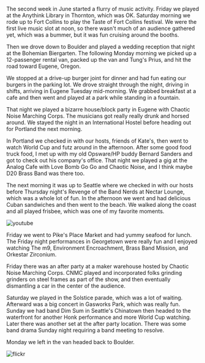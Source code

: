 The second week in June started a flurry of music activity. Friday we played at the Anythink Library in Thornton, which was OK. Saturday morning we rode up to Fort Collins to play the Taste of Fort Collins festival. We were the first live music slot at noon, so there wasn't much of an audience gathered yet, which was a bummer, but it was fun cruising around the booths.

Then we drove down to Boulder and played a wedding reception that night at the Bohemian Biergarten. The following Monday morning we picked up a 12-passenger rental van, packed up the van and Tung's Prius, and hit the road toward Eugene, Oregon.

We stopped at a drive-up burger joint for dinner and had fun eating our burgers in the parking lot. We drove straight through the night, driving in shifts, arriving in Eugene Tuesday mid-morning. We grabbed breakfast at a cafe and then went and played at a park while standing in a fountain.

That night we played a bizarre house/block party in Eugene with Chaotic Noise Marching Corps. The musicians got really really drunk and horsed around. We stayed the night in an International Hostel before heading out for Portland the next morning.

In Portland we checked in with our hosts, friends of Kate's, then went to watch World Cup and futz around in the afternoon. After some good food truck food, I met up with my old Opsware/HP buddy Bernard Sanders and got to check out his company's office. That night we played a gig at the Analog Cafe with Love Bomb Go Go and Chaotic Noise, and I think maybe D20 Brass Band was there too.

The next morning it was up to Seattle where we checked in with our hosts before Thursday night's Revenge of the Band Nerds at Nectar Lounge, which was a whole lot of fun. In the afternoon we went and had delicious Cuban sandwiches and then went to the beach. We walked along the coast and all played frisbee, which was one of my favorite moments.

![youtube](https://www.youtube.com/embed/eJMyq8M_abI)

Friday we went to Pike's Place Market and had yummy seafood for lunch. The Friday night performances in Georgetown were really fun and I enjoyed watching The m9, Environment Encroachment, Brass Band Mission, and Orkestar Zirconium.

Friday there was an after party at a maker warehouse hosted by Chaotic Noise Marching Corps. CNMC played and incorporated folks grinding grinders on steel frames as part of the show, and then eventually dismantling a car in the center of the audience.

Saturday we played in the Solstice parade, which was a lot of waiting. Afterward was a big concert in Gasworks Park, which was really fun. Sunday we had band Dim Sum in Seattle's Chinatown then headed to the waterfront for another Honk performance and more World Cup watching. Later there was another set at the after party location. There was some band drama Sunday night requiring a band meeting to resolve.

Monday we left in the van headed back to Boulder.

![flickr](https://www.flickr.com/photos/88096431@N00/sets/72157645234728466/)
